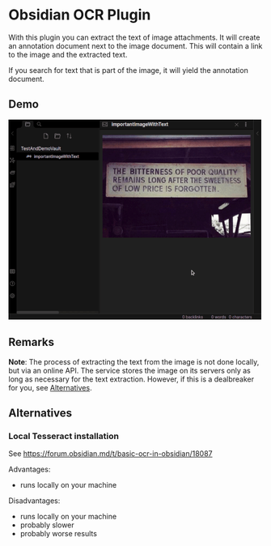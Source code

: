 # Obsidian OCR Plugin

With this plugin you can extract the text of image attachments. It will create an annotation document next to the image document. This will contain a link to the image and the extracted text.

If you search for text that is part of the image, it will yield the annotation document.

## Demo
![Demo](demo.gif)

## Remarks

**Note**: The process of extracting the text from the image is not done locally, but via an online API. The service stores the image on its servers only as long as necessary for the text extraction. However, if this is a dealbreaker for you, see [Alternatives](#Alternatives).

## Alternatives
### Local Tesseract installation
See https://forum.obsidian.md/t/basic-ocr-in-obsidian/18087

Advantages:
* runs locally on your machine

Disadvantages:
* runs locally on your machine
* probably slower
* probably worse results
